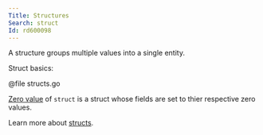 ```yaml
---
Title: Structures
Search: struct
Id: rd600098
---
```

A structure groups multiple values into a single entity.

Struct basics:

@file structs.go

[Zero value](a-6069) of `struct` is a struct whose fields are set to thier respective zero values.

Learn more about [structs](ch-374).
